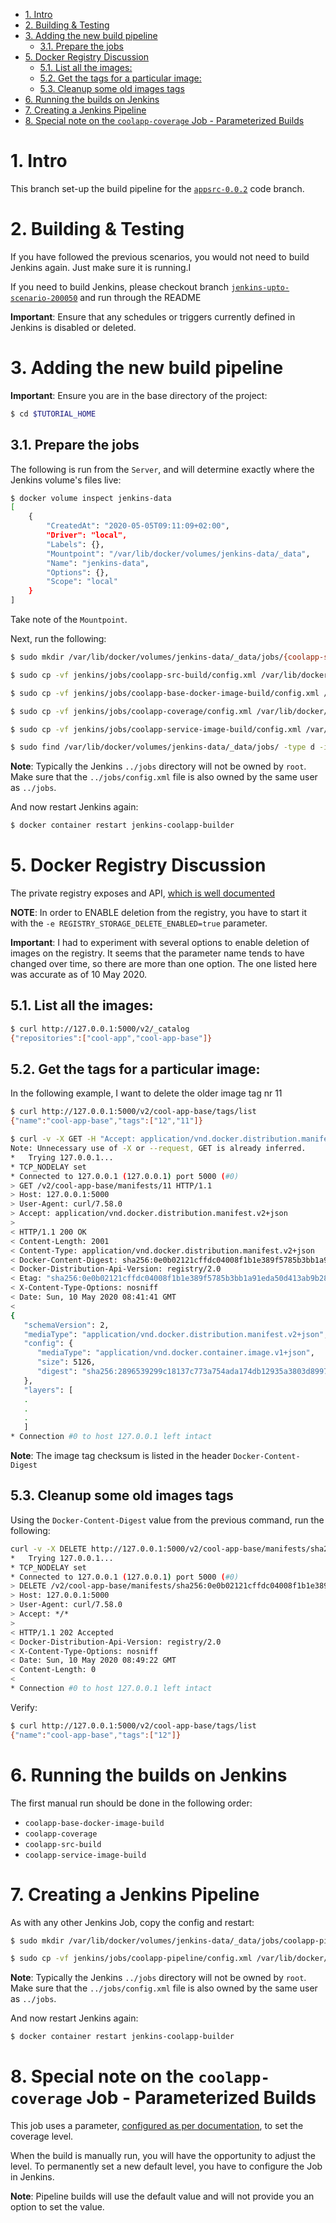 
- [1. Intro](#1-intro)
- [2. Building & Testing](#2-building--testing)
- [3. Adding the new build pipeline](#3-adding-the-new-build-pipeline)
  - [3.1. Prepare the jobs](#31-prepare-the-jobs)
- [5. Docker Registry Discussion](#5-docker-registry-discussion)
  - [5.1. List all the images:](#51-list-all-the-images)
  - [5.2. Get the tags for a particular image:](#52-get-the-tags-for-a-particular-image)
  - [5.3. Cleanup some old images tags](#53-cleanup-some-old-images-tags)
- [6. Running the builds on Jenkins](#6-running-the-builds-on-jenkins)
- [7. Creating a Jenkins Pipeline](#7-creating-a-jenkins-pipeline)
- [8. Special note on the `coolapp-coverage` Job - Parameterized Builds](#8-special-note-on-the-coolapp-coverage-job---parameterized-builds)

# 1. Intro

This branch set-up the build pipeline for the [`appsrc-0.0.2`](https://github.com/nicc777/learning-kubernetes-basics/tree/appsrc-0.0.2/app-src) code branch.

# 2. Building & Testing

If you have followed the previous scenarios, you would not need to build Jenkins again. Just make sure it is running.I

If you need to build Jenkins, please checkout branch [`jenkins-upto-scenario-200050`](https://github.com/nicc777/learning-kubernetes-basics/tree/jenkins-upto-scenario-200050) and run through the README

__Important__: Ensure that any schedules or triggers currently defined in Jenkins is disabled or deleted.

# 3. Adding the new build pipeline

__Important__: Ensure you are in the base directory of the project:

```bash
$ cd $TUTORIAL_HOME
```

## 3.1. Prepare the jobs

The following is run from the `Server`, and will determine exactly where the Jenkins volume's files live:

```bash
$ docker volume inspect jenkins-data
[
    {
        "CreatedAt": "2020-05-05T09:11:09+02:00",
        "Driver": "local",
        "Labels": {},
        "Mountpoint": "/var/lib/docker/volumes/jenkins-data/_data",
        "Name": "jenkins-data",
        "Options": {},
        "Scope": "local"
    }
]
```

Take note of the `Mountpoint`.

Next, run the following:

```bash
$ sudo mkdir /var/lib/docker/volumes/jenkins-data/_data/jobs/{coolapp-src-build,coolapp-service-image-build,coolapp-coverage,coolapp-base-docker-image-build}

$ sudo cp -vf jenkins/jobs/coolapp-src-build/config.xml /var/lib/docker/volumes/jenkins-data/_data/jobs/coolapp-src-build/

$ sudo cp -vf jenkins/jobs/coolapp-base-docker-image-build/config.xml /var/lib/docker/volumes/jenkins-data/_data/jobs/coolapp-base-docker-image-build/

$ sudo cp -vf jenkins/jobs/coolapp-coverage/config.xml /var/lib/docker/volumes/jenkins-data/_data/jobs/coolapp-coverage/

$ sudo cp -vf jenkins/jobs/coolapp-service-image-build/config.xml /var/lib/docker/volumes/jenkins-data/_data/jobs/coolapp-service-image-build/

$ sudo find /var/lib/docker/volumes/jenkins-data/_data/jobs/ -type d -iname coolapp* -exec chown -R <user>.<user> {} \;
```

__Note__: Typically the Jenkins `../jobs` directory will not be owned by `root`. Make sure that the `../jobs/config.xml` file is also owned by the same user as `../jobs`.

And now restart Jenkins again:

```bash
$ docker container restart jenkins-coolapp-builder
```

# 5. Docker Registry Discussion

The private registry exposes and API, [which is well documented](https://docs.docker.com/registry/spec/api/)

__NOTE__: In order to ENABLE deletion from the registry, you have to start it with the `-e REGISTRY_STORAGE_DELETE_ENABLED=true` parameter.

__Important__: I had to experiment with several options to enable deletion of images on the registry. It seems that the parameter name tends to have changed over time, so there are more than one option. The one listed here was accurate as of 10 May 2020. 

## 5.1. List all the images:

```bash
$ curl http://127.0.0.1:5000/v2/_catalog
{"repositories":["cool-app","cool-app-base"]}
```

## 5.2. Get the tags for a particular image:

In the following example, I want to delete the older image tag nr 11

```bash
$ curl http://127.0.0.1:5000/v2/cool-app-base/tags/list
{"name":"cool-app-base","tags":["12","11"]}

$ curl -v -X GET -H "Accept: application/vnd.docker.distribution.manifest.v2+json" http://127.0.0.1:5000/v2/cool-app-base/manifests/11
Note: Unnecessary use of -X or --request, GET is already inferred.
*   Trying 127.0.0.1...
* TCP_NODELAY set
* Connected to 127.0.0.1 (127.0.0.1) port 5000 (#0)
> GET /v2/cool-app-base/manifests/11 HTTP/1.1
> Host: 127.0.0.1:5000
> User-Agent: curl/7.58.0
> Accept: application/vnd.docker.distribution.manifest.v2+json
>
< HTTP/1.1 200 OK
< Content-Length: 2001
< Content-Type: application/vnd.docker.distribution.manifest.v2+json
< Docker-Content-Digest: sha256:0e0b02121cffdc04008f1b1e389f5785b3bb1a91eda50d413ab9b284acc30e4b
< Docker-Distribution-Api-Version: registry/2.0
< Etag: "sha256:0e0b02121cffdc04008f1b1e389f5785b3bb1a91eda50d413ab9b284acc30e4b"
< X-Content-Type-Options: nosniff
< Date: Sun, 10 May 2020 08:41:41 GMT
<
{
   "schemaVersion": 2,
   "mediaType": "application/vnd.docker.distribution.manifest.v2+json",
   "config": {
      "mediaType": "application/vnd.docker.container.image.v1+json",
      "size": 5126,
      "digest": "sha256:2896539299c18137c773a754ada174db12935a3803d89975d161d39a8558d9d9"
   },
   "layers": [
   .
   .
   .
   ]
* Connection #0 to host 127.0.0.1 left intact
```

__Note__: The image tag checksum is listed in the header `Docker-Content-Digest`

## 5.3. Cleanup some old images tags

Using the `Docker-Content-Digest` value from the previous command, run the following:

```bash
curl -v -X DELETE http://127.0.0.1:5000/v2/cool-app-base/manifests/sha256:0e0b02121cffdc04008f1b1e389f5785b3bb1a91eda50d413ab9b284acc30e4b
*   Trying 127.0.0.1...
* TCP_NODELAY set
* Connected to 127.0.0.1 (127.0.0.1) port 5000 (#0)
> DELETE /v2/cool-app-base/manifests/sha256:0e0b02121cffdc04008f1b1e389f5785b3bb1a91eda50d413ab9b284acc30e4b HTTP/1.1
> Host: 127.0.0.1:5000
> User-Agent: curl/7.58.0
> Accept: */*
>
< HTTP/1.1 202 Accepted
< Docker-Distribution-Api-Version: registry/2.0
< X-Content-Type-Options: nosniff
< Date: Sun, 10 May 2020 08:49:22 GMT
< Content-Length: 0
<
* Connection #0 to host 127.0.0.1 left intact
```

Verify:

```bash
$ curl http://127.0.0.1:5000/v2/cool-app-base/tags/list
{"name":"cool-app-base","tags":["12"]}
```

# 6. Running the builds on Jenkins

The first manual run should be done in the following order:

* `coolapp-base-docker-image-build`
* `coolapp-coverage`
* `coolapp-src-build`
* `coolapp-service-image-build`

# 7. Creating a Jenkins Pipeline

As with any other Jenkins Job, copy the config and restart:

```bash
$ sudo mkdir /var/lib/docker/volumes/jenkins-data/_data/jobs/coolapp-pipeline

$ sudo cp -vf jenkins/jobs/coolapp-pipeline/config.xml /var/lib/docker/volumes/jenkins-data/_data/jobs/coolapp-pipeline/
```

__Note__: Typically the Jenkins `../jobs` directory will not be owned by `root`. Make sure that the `../jobs/config.xml` file is also owned by the same user as `../jobs`.

And now restart Jenkins again:

```bash
$ docker container restart jenkins-coolapp-builder
```

# 8. Special note on the `coolapp-coverage` Job - Parameterized Builds

This job uses a parameter, [configured as per documentation](https://wiki.jenkins.io/display/JENKINS/Parameterized+Build), to set the coverage level.

When the build is manually run, you will have the opportunity to adjust the level. To permanently set a new default level, you have to configure the Job in Jenkins.

__Note__: Pipeline builds will use the default value and will not provide you an option to set the value.

